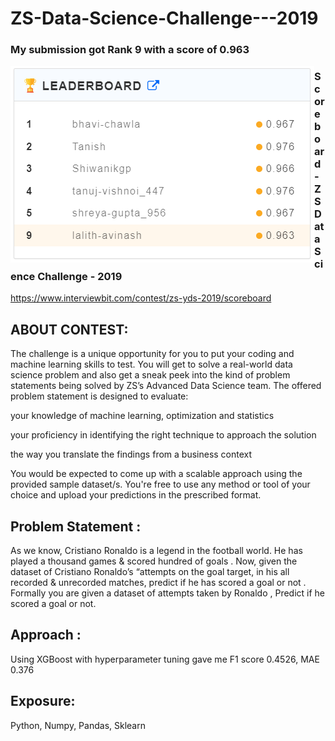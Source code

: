 # ZS-Data-Science-Challenge---2019

### My submission got Rank 9 with a score of 0.963
<img align="left" src="https://github.com/Avinash987/ZS-Challenge-2019/blob/master/Capture.PNG">









### Scoreboard - ZS Data Science Challenge - 2019
https://www.interviewbit.com/contest/zs-yds-2019/scoreboard

## ABOUT CONTEST:

The challenge is a unique opportunity for you to put your coding and machine learning skills to test. You will get to solve a real-world data science problem and also get a sneak peek into the kind of problem statements being solved by ZS’s Advanced Data Science team. The offered problem statement is designed to evaluate:

your knowledge of machine learning, optimization and statistics

your proficiency in identifying the right technique to approach the solution

the way you translate the findings from a business context

You would be expected to come up with a scalable approach using the provided sample dataset/s. You're free to use any method or tool of your choice and upload your predictions in the prescribed format.

## Problem Statement :
As we know, Cristiano Ronaldo is a legend in the football world. He has played a thousand games & scored hundred of goals . Now, given the dataset of Cristiano Ronaldo’s “attempts on the goal target, in his all recorded & unrecorded matches, predict if he has scored a goal or not . Formally you are given a dataset of attempts taken by Ronaldo , Predict if he scored a goal or not.

## Approach :
Using XGBoost with hyperparameter tuning gave me F1 score 0.4526, MAE 0.376

## Exposure:
Python, Numpy, Pandas, Sklearn
